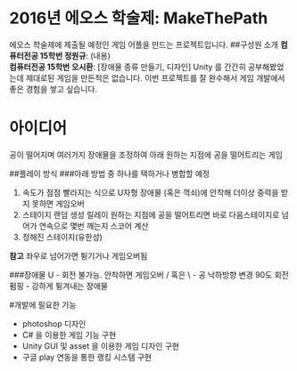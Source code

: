 # 2016년 에오스 학술제: MakeThePath
에오스 학술제에 제출될 예정인 게임 어플을 만드는 프로젝트입니다.
##구성원 소개
__컴퓨터전공 15학번 정원규__: (내용) <br/>
__컴퓨터전공 15학번 오시환__: [장애물 종류 만들기, 디자인] Unity 를 간간히 공부해봤었는데 제대로된 게임을 만든적은 없습니다. 이번 프로젝트를 잘 완수해서 게임 개발에서 좋은 경험을 쌓고 싶습니다. <br/>



# 아이디어
공이 떨어지며 여러가지 장애물을 조정하여 아래 원하는 지점에 공을 떨어트리는 게임

##플레이 방식
###아래 방법 중 하나를 택하거나 병합할 예정
1. 속도가 점점 빨라지는 식으로 U자형 장애물 (혹은 꺽쇠)에 안착해 더이상 중력을 받지 못하면 게임오버
2. 스테이지 랜덤 생성 릴레이 원하는 지점에 공을 떨어트리면 바로 다음스테이지로 넘어가 연속으로 몇번 깨는지 스코어 계산
3. 정해진 스테이지(유한성)

__참고__ 좌우로 넘어가면 튕기거나 게임오버됨

###장애물
U - 회전 불가능. 안착하면 게임오버
/ 혹은 \ - 공 낙하방향 변경 90도 회전
펌핑 - 강하게 튕겨내는 장애물

#개발에 필요한 기능
- photoshop 디자인
- C# 을 이용한 게임 기능 구현
- Unity GUI 및 asset 을 이용한 게임 디자인 구현
- 구글 play 연동을 통한 랭킹 시스템 구현
